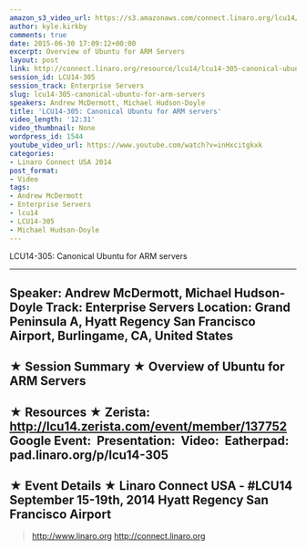 ```yaml
---
amazon_s3_video_url: https://s3.amazonaws.com/connect.linaro.org/lcu14/videos/09-17-Wednesday/LCU14-305-+Canonical+Ubuntu+for+ARM+servers.mp4
author: kyle.kirkby
comments: true
date: 2015-06-30 17:09:12+00:00
excerpt: Overview of Ubuntu for ARM Servers
layout: post
link: http://connect.linaro.org/resource/lcu14/lcu14-305-canonical-ubuntu-for-arm-servers/
session_id: LCU14-305
session_track: Enterprise Servers
slug: lcu14-305-canonical-ubuntu-for-arm-servers
speakers: Andrew McDermott, Michael Hudson-Doyle
title: 'LCU14-305: Canonical Ubuntu for ARM servers'
video_length: '12:31'
video_thumbnail: None
wordpress_id: 1544
youtube_video_url: https://www.youtube.com/watch?v=inHxcitgkxk
categories:
- Linaro Connect USA 2014
post_format:
- Video
tags:
- Andrew McDermott
- Enterprise Servers
- lcu14
- LCU14-305
- Michael Hudson-Doyle
---
```


LCU14-305: Canonical Ubuntu for ARM servers

---------------------------------------------------

Speaker: Andrew McDermott, Michael Hudson-Doyle
Track: Enterprise Servers
Location: Grand Peninsula A, Hyatt Regency San Francisco Airport, Burlingame, CA, United States
---------------------------------------------------

★ Session Summary ★
Overview of Ubuntu for ARM Servers
---------------------------------------------------

★ Resources ★
Zerista: http://lcu14.zerista.com/event/member/137752
Google Event: 
Presentation: 
Video: 
Eatherpad: pad.linaro.org/p/lcu14-305
---------------------------------------------------

★ Event Details ★
Linaro Connect USA - #LCU14
September 15-19th, 2014
Hyatt Regency San Francisco Airport
---------------------------------------------------

> http://www.linaro.org
> http://connect.linaro.org
